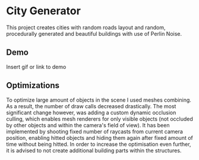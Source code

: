 
# City Generator

This project creates cities with random roads layout and random, procedurally generated and beautiful buildings with use of Perlin Noise.

## Demo

Insert gif or link to demo


## Optimizations

To optimize large amount of objects in the scene I used meshes combining. 
As a result, the number of draw calls decreased drastically.
The most significant change however, was adding a custom dynamic occlusion culling,
which enables mesh renderers for only visible objects 
(not occluded by other objects and within the camera's field of view).
It has been implemented by shooting fixed number of raycasts from current 
camera position, enabling hitted objects and hiding them again after 
fixed amount of time without being hitted. In order to increase the optimisation even further,
 it is advised to not create additional building parts within the structures.

